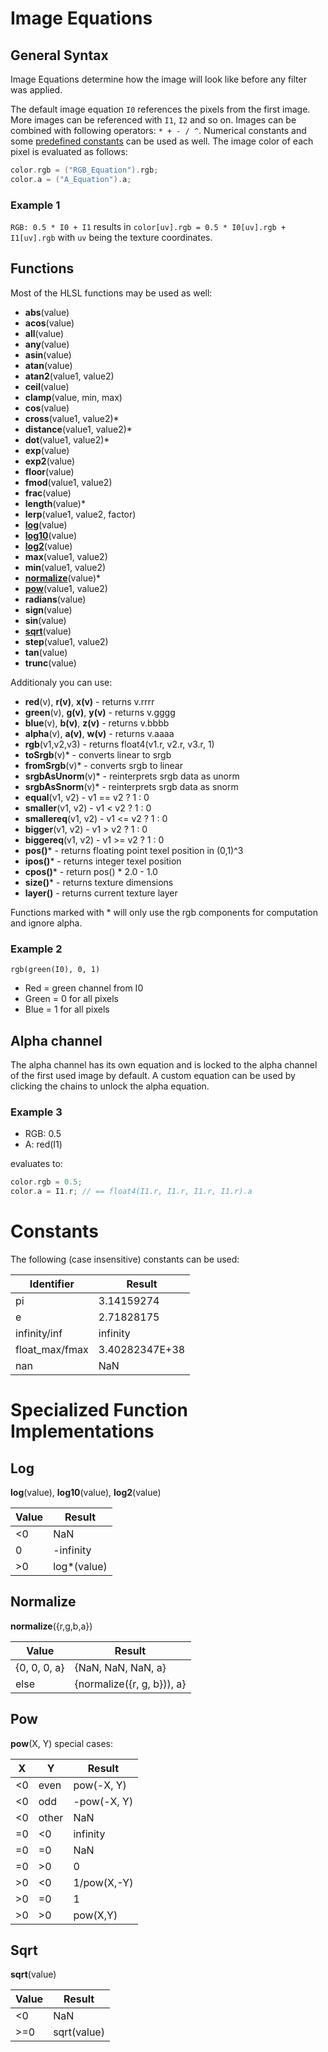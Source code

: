 # Image Equations

## General Syntax

Image Equations determine how the image will look like before any filter was applied.

The default image equation `I0` references the pixels from the first image. More images can be referenced with `I1`, `I2` and so on. Images can be combined with following operators: `* + - / ^`. Numerical constants and some [predefined constants](#Constants) can be used as well. The image color of each pixel is evaluated as follows:

```c++
color.rgb = ("RGB_Equation").rgb;
color.a = ("A_Equation").a;
```

### Example 1 

`RGB: 0.5 * I0 + I1` results in `color[uv].rgb = 0.5 * I0[uv].rgb + I1[uv].rgb` with `uv` being the texture coordinates.

## Functions

Most of the HLSL functions may be used as well:

* **abs**(value)
* **acos**(value)
* **all**(value)
* **any**(value)
* **asin**(value)
* **atan**(value)
* **atan2**(value1, value2)
* **ceil**(value)
* **clamp**(value, min, max)
* **cos**(value)
* **cross**(value1, value2)*
* **distance**(value1, value2)*
* **dot**(value1, value2)*
* **exp**(value)
* **exp2**(value)
* **floor**(value)
* **fmod**(value1, value2)
* **frac**(value)
* **length**(value)*
* **lerp**(value1, value2, factor)
* [**log**](#Log)(value)
* [**log10**](#Log)(value)
* [**log2**](#Log)(value)
* **max**(value1, value2)
* **min**(value1, value2)
* [**normalize**](#Normalize)(value)*
* [**pow**](#Pow)(value1, value2)
* **radians**(value)
* **sign**(value)
* **sin**(value)
* [**sqrt**](#Sqrt)(value)
* **step**(value1, value2)
* **tan**(value)
* **trunc**(value)

Additionaly you can use:

* **red**(v), **r(v)**, **x(v)** - returns v.rrrr
* **green**(v), **g(v)**, **y(v)** - returns v.gggg
* **blue**(v), **b(v)**, **z(v)** - returns v.bbbb
* **alpha**(v), **a(v)**, **w(v)** - returns v.aaaa
* **rgb**(v1,v2,v3) - returns float4(v1.r, v2.r, v3.r, 1)
* **toSrgb**(v)* - converts linear to srgb
* **fromSrgb**(v)* - converts srgb to linear
* **srgbAsUnorm**(v)* - reinterprets srgb data as unorm
* **srgbAsSnorm**(v)* - reinterprets srgb data as snorm
* **equal**(v1, v2) - v1 == v2 ? 1 : 0
* **smaller**(v1, v2) - v1 < v2 ? 1 : 0
* **smallereq**(v1, v2) - v1 <= v2 ? 1 : 0
* **bigger**(v1, v2) - v1 > v2 ? 1 : 0
* **biggereq**(v1, v2) - v1 >= v2 ? 1 : 0
* **pos()*** - returns floating point texel position in (0,1)^3
* **ipos()*** - returns integer texel position
* **cpos()*** - return pos() * 2.0 - 1.0
* **size()*** - returns texture dimensions
* **layer()** - returns current texture layer

Functions marked with * will only use the rgb components for computation and ignore alpha.

### Example 2

`rgb(green(I0), 0, 1)`

* Red = green channel from I0
* Green = 0 for all pixels
* Blue = 1 for all pixels

## Alpha channel

The alpha channel has its own equation and is locked to the alpha channel of the first used image by default. A custom equation can be used by clicking the chains to unlock the alpha equation.



### Example 3
* RGB: 0.5
* A: red(I1)

evaluates to:
```c++
color.rgb = 0.5;
color.a = I1.r; // == float4(I1.r, I1.r, I1.r, I1.r).a
```

# Constants

The following (case insensitive) constants can be used:

|Identifier|Result
|-|-
|pi|3.14159274
|e|2.71828175
|infinity/inf|infinity
|float_max/fmax|3.40282347E+38
|nan|NaN

# Specialized Function Implementations

## Log

**log**(value), **log10**(value), **log2**(value)

|Value|Result
|-|-
|<0|NaN
|0|-infinity
|>0|log*(value)

## Normalize
**normalize**({r,g,b,a})

|Value|Result
|-|-
|{0, 0, 0, a}|{NaN, NaN, NaN, a}
|else|{normalize({r, g, b})), a}

## Pow

**pow**(X, Y) special cases:

|X|Y|Result
|-|-|-
|<0|even| pow(-X, Y)
|<0|odd| -pow(-X, Y)
|<0|other| NaN
|=0|<0| infinity
|=0|=0| NaN
|=0|>0| 0
|>0|<0| 1/pow(X,-Y)
|>0|=0| 1
|>0|>0| pow(X,Y)

## Sqrt

**sqrt**(value)

|Value|Result
|-|-
|<0|NaN
|>=0|sqrt(value)
